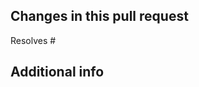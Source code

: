 <!--

## IMPORTANT CHANGE REGARDING THE TARGET BRANCH FOR YOUR PR! 
Before working on a contribution, you must determine on which branch you need to work:
- Bug fix: choose the latest maintenance branch, e.g. `6.6`
- Feature/Improvement: choose `master` 

> All bug fixes merged into the latest maintenance branch are also merged to the master on a regular basis.

## Please make sure your PR complies with all of the following points: 
- [ ] Read and accept our [contributing guidelines](/CONTRIBUTING.md) before you submit a PR.
- [ ] Features need to be proper documented in `doc/` -> target branch `master`
- [ ] Bugfixes need a short guide how to reproduce them -> target branch latest maintenance branch, e.g. `6.6`
- [ ] We're not accepting any feature PR's only for **version 5** anymore, you have to provide a feature PR for both versions. 
- [ ] Please try to meet all level 2 requirements according to [PHPStan tests](/doc/Development_Documentation/19_Development_Tools_and_Details/29_Testing/02_Core_Tests.md)

**Don't submit a PR if it doesn't comply, it'll be closed without a comment!**
-->  
  

## Changes in this pull request  
Resolves #

## Additional info  

